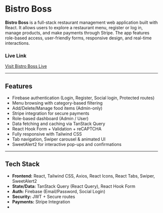 # Bistro Boss 

**Bistro Boss** is a full-stack restaurant management web application built with React. It allows users to explore a restaurant menu, register or log in, manage products, and make payments through Stripe. The app features role-based access, user-friendly forms, responsive design, and real-time interactions.

###  Live Link

 [Visit Bistro Boss Live]([https://your-live-site-link.com](https://bistro-boss-restaurant-82b3f.web.app/))

---

##  Features

-  Firebase authentication (Login, Register, Social login, Protected routes)
-  Menu browsing with category-based filtering
-  Add/Delete/Manage food items (Admin-only)
-  Stripe integration for secure payments
-  Role-based dashboard (Admin / User)
-  Data fetching and caching via TanStack Query
-  React Hook Form + Validation + reCAPTCHA
-  Fully responsive with Tailwind CSS
-  Tab navigation, Swiper carousel & animated UI
-  SweetAlert2 for interactive pop-ups and confirmations

---

##  Tech Stack

- **Frontend:** React, Tailwind CSS, Axios, React Icons, React Tabs, Swiper, SweetAlert2
- **State/Data:** TanStack Query (React Query), React Hook Form
- **Auth:** Firebase (Email/Password, Social Login)
- **Security:** JWT + Secure routes
- **Payments:** Stripe Integration
- 
